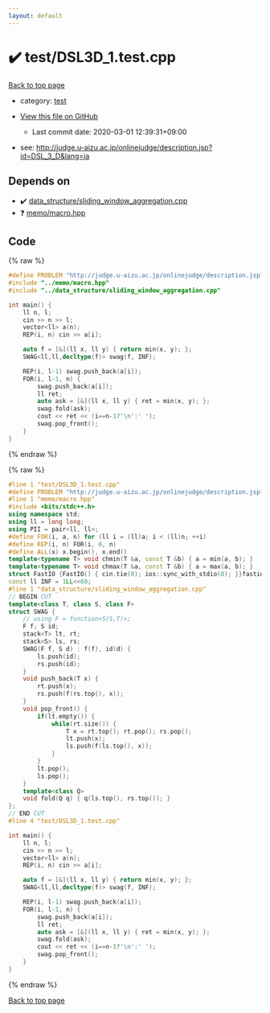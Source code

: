 ```yaml
---
layout: default
---
```


<!-- mathjax config similar to math.stackexchange -->
<script type="text/javascript" async
  src="https://cdnjs.cloudflare.com/ajax/libs/mathjax/2.7.5/MathJax.js?config=TeX-MML-AM_CHTML">
</script>
<script type="text/x-mathjax-config">
  MathJax.Hub.Config({
    TeX: { equationNumbers: { autoNumber: "AMS" }},
    tex2jax: {
      inlineMath: [ ['$','$'] ],
      processEscapes: true
    },
    "HTML-CSS": { matchFontHeight: false },
    displayAlign: "left",
    displayIndent: "2em"
  });
</script>

<script type="text/javascript" src="https://cdnjs.cloudflare.com/ajax/libs/jquery/3.4.1/jquery.min.js"></script>
<script src="https://cdn.jsdelivr.net/npm/jquery-balloon-js@1.1.2/jquery.balloon.min.js" integrity="sha256-ZEYs9VrgAeNuPvs15E39OsyOJaIkXEEt10fzxJ20+2I=" crossorigin="anonymous"></script>
<script type="text/javascript" src="../../assets/js/copy-button.js"></script>
<link rel="stylesheet" href="../../assets/css/copy-button.css" />


# :heavy_check_mark: test/DSL3D_1.test.cpp

<a href="../../index.html">Back to top page</a>

* category: <a href="../../index.html#098f6bcd4621d373cade4e832627b4f6">test</a>
* <a href="{{ site.github.repository_url }}/blob/master/test/DSL3D_1.test.cpp">View this file on GitHub</a>
    - Last commit date: 2020-03-01 12:39:31+09:00


* see: <a href="http://judge.u-aizu.ac.jp/onlinejudge/description.jsp?id=DSL_3_D&lang=ja">http://judge.u-aizu.ac.jp/onlinejudge/description.jsp?id=DSL_3_D&lang=ja</a>


## Depends on

* :heavy_check_mark: <a href="../../library/data_structure/sliding_window_aggregation.cpp.html">data_structure/sliding_window_aggregation.cpp</a>
* :question: <a href="../../library/memo/macro.hpp.html">memo/macro.hpp</a>


## Code

<a id="unbundled"></a>
{% raw %}
```cpp
#define PROBLEM "http://judge.u-aizu.ac.jp/onlinejudge/description.jsp?id=DSL_3_D&lang=ja"
#include "../memo/macro.hpp"
#include "../data_structure/sliding_window_aggregation.cpp"

int main() {
    ll n, l;
    cin >> n >> l;
    vector<ll> a(n);
    REP(i, n) cin >> a[i];

    auto f = [&](ll x, ll y) { return min(x, y); };
    SWAG<ll,ll,decltype(f)> swag(f, INF);

    REP(i, l-1) swag.push_back(a[i]);
    FOR(i, l-1, n) {
        swag.push_back(a[i]);
        ll ret;
        auto ask = [&](ll x, ll y) { ret = min(x, y); };
        swag.fold(ask);
        cout << ret << (i==n-1?'\n':' ');
        swag.pop_front();
    }
}
```
{% endraw %}

<a id="bundled"></a>
{% raw %}
```cpp
#line 1 "test/DSL3D_1.test.cpp"
#define PROBLEM "http://judge.u-aizu.ac.jp/onlinejudge/description.jsp?id=DSL_3_D&lang=ja"
#line 1 "memo/macro.hpp"
#include <bits/stdc++.h>
using namespace std;
using ll = long long;
using PII = pair<ll, ll>;
#define FOR(i, a, n) for (ll i = (ll)a; i < (ll)n; ++i)
#define REP(i, n) FOR(i, 0, n)
#define ALL(x) x.begin(), x.end()
template<typename T> void chmin(T &a, const T &b) { a = min(a, b); }
template<typename T> void chmax(T &a, const T &b) { a = max(a, b); }
struct FastIO {FastIO() { cin.tie(0); ios::sync_with_stdio(0); }}fastiofastio;
const ll INF = 1LL<<60;
#line 1 "data_structure/sliding_window_aggregation.cpp"
// BEGIN CUT
template<class T, class S, class F>
struct SWAG {
    // using F = function<S(S,T)>;
    F f; S id;
    stack<T> lt, rt;
    stack<S> ls, rs;
    SWAG(F f, S d) : f(f), id(d) {
        ls.push(id);
        rs.push(id);
    }
    void push_back(T x) { 
        rt.push(x);
        rs.push(f(rs.top(), x));
    }
    void pop_front() {
        if(lt.empty()) {
            while(rt.size()) {
                T x = rt.top(); rt.pop(); rs.pop();
                lt.push(x);
                ls.push(f(ls.top(), x));
            }
        }
        lt.pop();
        ls.pop();
    }
    template<class Q>
    void fold(Q q) { q(ls.top(), rs.top()); }
};
// END CUT
#line 4 "test/DSL3D_1.test.cpp"

int main() {
    ll n, l;
    cin >> n >> l;
    vector<ll> a(n);
    REP(i, n) cin >> a[i];

    auto f = [&](ll x, ll y) { return min(x, y); };
    SWAG<ll,ll,decltype(f)> swag(f, INF);

    REP(i, l-1) swag.push_back(a[i]);
    FOR(i, l-1, n) {
        swag.push_back(a[i]);
        ll ret;
        auto ask = [&](ll x, ll y) { ret = min(x, y); };
        swag.fold(ask);
        cout << ret << (i==n-1?'\n':' ');
        swag.pop_front();
    }
}

```
{% endraw %}

<a href="../../index.html">Back to top page</a>

